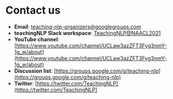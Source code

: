 # Contact us

- **Email**: teaching-nlp-organizers@googlegroups.com 
- **teachingNLP Slack workspace**: [TeachingNLP@NAACL2021](https://join.slack.com/t/teachingnlpnaacl2021/shared_invite/zt-qnz8g51h-4PraL_3ISI4vq0kDTwKZ7g)
- **YouTube channel**: [https://www.youtube.com/channel/UCLaw3azZFT3Fyg3nmY-1g_w/about](https://www.youtube.com/channel/UCLaw3azZFT3Fyg3nmY-1g_w/about)
- **Discussion list**: [https://groups.google.com/g/teaching-nlp](https://groups.google.com/g/teaching-nlp)
- **Twitter**: [https://twitter.com/TeachingNLP](https://twitter.com/TeachingNLP)


